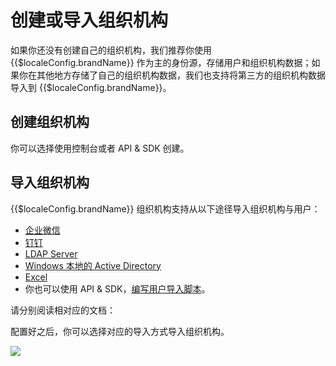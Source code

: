 # 创建或导入组织机构

<LastUpdated/>

如果你还没有创建自己的组织机构，我们推荐你使用 {{$localeConfig.brandName}} 作为主的身份源，存储用户和组织机构数据；如果你在其他地方存储了自己的组织机构数据，我们也支持将第三方的组织机构数据导入到 {{$localeConfig.brandName}}。

## 创建组织机构

你可以选择使用控制台或者 API & SDK 创建。

<StackSelector snippet="create-org" selectLabel="选择方式" :order="['dashboard', 'java', 'javascript']"/>

## 导入组织机构

{{$localeConfig.brandName}} 组织机构支持从以下途径导入组织机构与用户：

- [企业微信](https://work.weixin.qq.com/)
- [钉钉](https://oa.dingtalk.com)
- [LDAP Server](https://www.openldap.org/)
- [Windows 本地的 Active Directory](https://en.wikipedia.org/wiki/Active_Directory)
- [Excel](?import-org=excel#导入组织机构)
- 你也可以使用 API & SDK，[编写用户导入脚本](/guides/migrations/use-api.md)。

请分别阅读相对应的文档：

<StackSelector snippet="import-org" selectLabel="选择导入方式" :order="['wechat-work', 'dingtalk', 'excel', 'ldap', 'active-directory']"/>

配置好之后，你可以选择对应的导入方式导入组织机构。

![](~@imagesZhCn/guides/org/import-org.jpg)
